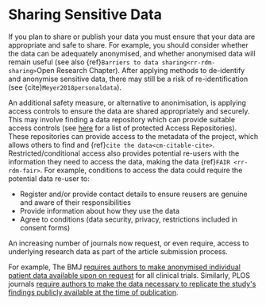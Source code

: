 # Sharing Sensitive Data

If you plan to share or publish your data you must ensure that your data are appropriate and safe to share. 
For example, you should consider whether the data can be adequately anonymised, and whether anonymised data will remain useful (see also {ref}`Barriers to data sharing<rr-rdm-sharing>`Open Research Chapter).
After applying methods to de-identify and anonymise sensitive data, there may still be a risk of re-identification (see {cite}`Meyer2018personaldata`). 

An additional safety measure, or alternative to anonimisation, is applying access controls to ensure the data are shared appropriately and securely. 
This may involve finding a data repository which can provide suitable access controls (see [here](https://osf.io/tvyxz/wiki/8.%20Approved%20Protected%20Access%20Repositories/) for a list of protected Access Repositories).
These repositories can provide access to the metadata of the project, which allows others to find and {ref}`cite the data<cm-citable-cite>`. 
Restricted/conditional access also provides potential re-users with the information they need to access the data, making the data {ref}`FAIR <rr-rdm-fair>`. 
For example, conditions to access the data could require the potential data re-user to: 
  * Register and/or provide contact details to ensure reusers are genuine and aware of their responsibilities
  * Provide information about how they use the data
  * Agree to conditions (data security, privacy, restrictions included in consent forms)

An increasing number of journals now request, or even require, access to underlying research data as part of the article submission process. 

For example, The BMJ [requires authors to make anonymised individual patient data available upon on request](https://www.bmj.com/content/350/bmj.h2373) for all clinical trials. Similarly, PLOS journals   [require authors to make the data necessary to replicate the study's findings publicly available at the time of publication](https://journals.plos.org/plosone/s/data-availability).

